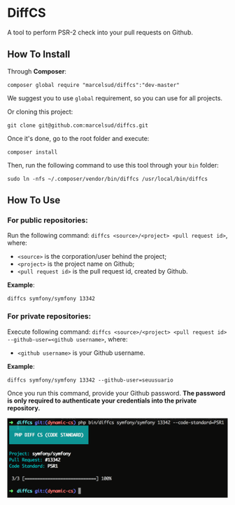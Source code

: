 # DiffCS

A tool to perform PSR-2 check into your pull requests on Github.

## How To Install

Through **Composer**:

```
composer global require "marcelsud/diffcs":"dev-master"
```

We suggest you to use `global` requirement, so you can use for all projects.

Or cloning this project:

```
git clone git@github.com:marcelsud/diffcs.git
```

Once it's done, go to the root folder and execute:

```
composer install
```

Then, run the following command to use this tool through your `bin` folder:

```
sudo ln -nfs ~/.composer/vendor/bin/diffcs /usr/local/bin/diffcs
```

## How To Use

### For public repositories:

Run the following command: `diffcs <source>/<project> <pull request id>`, where:

- `<source>` is the corporation/user behind the project;
- `<project>` is the project name on Github;
- `<pull request id>` is the pull request id, created by Github.

**Example**:

```
diffcs symfony/symfony 13342
```

### For private repositories:

Execute following command: `diffcs <source>/<project> <pull request id> --github-user=<github username>`, where:

- `<github username>` is your Github username.

**Example**:

```
diffcs symfony/symfony 13342 --github-user=seuusuario
```

Once you run this command, provide your Github password. **The password is only required to authenticate your credentials into the private repository.**

![Image](output.png)
